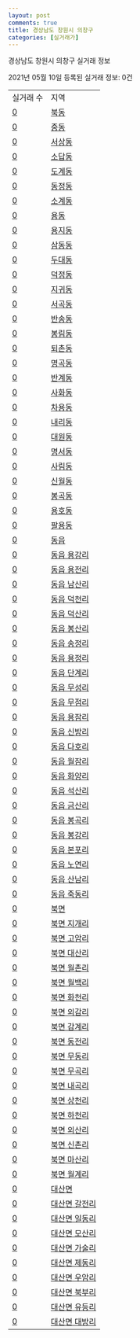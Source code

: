 ```yaml
---
layout: post
comments: true
title: 경상남도 창원시 의창구
categories: [실거래가]
---
```


경상남도 창원시 의창구 실거래 정보

2021년 05월 10일 등록된 실거래 정보: 0건


<table>
  <tr>
    <td>실거래 수</td>
    <td>지역</td>
  </tr>

  
  <tr>
    <td><a href="4812110100.html">0</a></td>
    <td><a href="4812110100.html">북동</a></td>
  </tr>
    

  <tr>
    <td><a href="4812110200.html">0</a></td>
    <td><a href="4812110200.html">중동</a></td>
  </tr>
    

  <tr>
    <td><a href="4812110300.html">0</a></td>
    <td><a href="4812110300.html">서상동</a></td>
  </tr>
    

  <tr>
    <td><a href="4812110400.html">0</a></td>
    <td><a href="4812110400.html">소답동</a></td>
  </tr>
    

  <tr>
    <td><a href="4812110500.html">0</a></td>
    <td><a href="4812110500.html">도계동</a></td>
  </tr>
    

  <tr>
    <td><a href="4812110600.html">0</a></td>
    <td><a href="4812110600.html">동정동</a></td>
  </tr>
    

  <tr>
    <td><a href="4812110700.html">0</a></td>
    <td><a href="4812110700.html">소계동</a></td>
  </tr>
    

  <tr>
    <td><a href="4812110800.html">0</a></td>
    <td><a href="4812110800.html">용동</a></td>
  </tr>
    

  <tr>
    <td><a href="4812110900.html">0</a></td>
    <td><a href="4812110900.html">용지동</a></td>
  </tr>
    

  <tr>
    <td><a href="4812111000.html">0</a></td>
    <td><a href="4812111000.html">삼동동</a></td>
  </tr>
    

  <tr>
    <td><a href="4812111100.html">0</a></td>
    <td><a href="4812111100.html">두대동</a></td>
  </tr>
    

  <tr>
    <td><a href="4812111200.html">0</a></td>
    <td><a href="4812111200.html">덕정동</a></td>
  </tr>
    

  <tr>
    <td><a href="4812111300.html">0</a></td>
    <td><a href="4812111300.html">지귀동</a></td>
  </tr>
    

  <tr>
    <td><a href="4812111400.html">0</a></td>
    <td><a href="4812111400.html">서곡동</a></td>
  </tr>
    

  <tr>
    <td><a href="4812111500.html">0</a></td>
    <td><a href="4812111500.html">반송동</a></td>
  </tr>
    

  <tr>
    <td><a href="4812111600.html">0</a></td>
    <td><a href="4812111600.html">봉림동</a></td>
  </tr>
    

  <tr>
    <td><a href="4812111700.html">0</a></td>
    <td><a href="4812111700.html">퇴촌동</a></td>
  </tr>
    

  <tr>
    <td><a href="4812111800.html">0</a></td>
    <td><a href="4812111800.html">명곡동</a></td>
  </tr>
    

  <tr>
    <td><a href="4812111900.html">0</a></td>
    <td><a href="4812111900.html">반계동</a></td>
  </tr>
    

  <tr>
    <td><a href="4812112000.html">0</a></td>
    <td><a href="4812112000.html">사화동</a></td>
  </tr>
    

  <tr>
    <td><a href="4812112100.html">0</a></td>
    <td><a href="4812112100.html">차용동</a></td>
  </tr>
    

  <tr>
    <td><a href="4812112200.html">0</a></td>
    <td><a href="4812112200.html">내리동</a></td>
  </tr>
    

  <tr>
    <td><a href="4812112300.html">0</a></td>
    <td><a href="4812112300.html">대원동</a></td>
  </tr>
    

  <tr>
    <td><a href="4812112400.html">0</a></td>
    <td><a href="4812112400.html">명서동</a></td>
  </tr>
    

  <tr>
    <td><a href="4812112500.html">0</a></td>
    <td><a href="4812112500.html">사림동</a></td>
  </tr>
    

  <tr>
    <td><a href="4812112600.html">0</a></td>
    <td><a href="4812112600.html">신월동</a></td>
  </tr>
    

  <tr>
    <td><a href="4812112700.html">0</a></td>
    <td><a href="4812112700.html">봉곡동</a></td>
  </tr>
    

  <tr>
    <td><a href="4812112800.html">0</a></td>
    <td><a href="4812112800.html">용호동</a></td>
  </tr>
    

  <tr>
    <td><a href="4812112900.html">0</a></td>
    <td><a href="4812112900.html">팔용동</a></td>
  </tr>
    

  <tr>
    <td><a href="4812125000.html">0</a></td>
    <td><a href="4812125000.html">동읍</a></td>
  </tr>
    

  <tr>
    <td><a href="4812125021.html">0</a></td>
    <td><a href="4812125021.html">동읍 용강리</a></td>
  </tr>
    

  <tr>
    <td><a href="4812125022.html">0</a></td>
    <td><a href="4812125022.html">동읍 용전리</a></td>
  </tr>
    

  <tr>
    <td><a href="4812125023.html">0</a></td>
    <td><a href="4812125023.html">동읍 남산리</a></td>
  </tr>
    

  <tr>
    <td><a href="4812125024.html">0</a></td>
    <td><a href="4812125024.html">동읍 덕천리</a></td>
  </tr>
    

  <tr>
    <td><a href="4812125025.html">0</a></td>
    <td><a href="4812125025.html">동읍 덕산리</a></td>
  </tr>
    

  <tr>
    <td><a href="4812125026.html">0</a></td>
    <td><a href="4812125026.html">동읍 봉산리</a></td>
  </tr>
    

  <tr>
    <td><a href="4812125027.html">0</a></td>
    <td><a href="4812125027.html">동읍 송정리</a></td>
  </tr>
    

  <tr>
    <td><a href="4812125028.html">0</a></td>
    <td><a href="4812125028.html">동읍 용정리</a></td>
  </tr>
    

  <tr>
    <td><a href="4812125029.html">0</a></td>
    <td><a href="4812125029.html">동읍 단계리</a></td>
  </tr>
    

  <tr>
    <td><a href="4812125030.html">0</a></td>
    <td><a href="4812125030.html">동읍 무성리</a></td>
  </tr>
    

  <tr>
    <td><a href="4812125031.html">0</a></td>
    <td><a href="4812125031.html">동읍 무점리</a></td>
  </tr>
    

  <tr>
    <td><a href="4812125032.html">0</a></td>
    <td><a href="4812125032.html">동읍 용잠리</a></td>
  </tr>
    

  <tr>
    <td><a href="4812125033.html">0</a></td>
    <td><a href="4812125033.html">동읍 신방리</a></td>
  </tr>
    

  <tr>
    <td><a href="4812125034.html">0</a></td>
    <td><a href="4812125034.html">동읍 다호리</a></td>
  </tr>
    

  <tr>
    <td><a href="4812125035.html">0</a></td>
    <td><a href="4812125035.html">동읍 월잠리</a></td>
  </tr>
    

  <tr>
    <td><a href="4812125036.html">0</a></td>
    <td><a href="4812125036.html">동읍 화양리</a></td>
  </tr>
    

  <tr>
    <td><a href="4812125037.html">0</a></td>
    <td><a href="4812125037.html">동읍 석산리</a></td>
  </tr>
    

  <tr>
    <td><a href="4812125038.html">0</a></td>
    <td><a href="4812125038.html">동읍 금산리</a></td>
  </tr>
    

  <tr>
    <td><a href="4812125039.html">0</a></td>
    <td><a href="4812125039.html">동읍 봉곡리</a></td>
  </tr>
    

  <tr>
    <td><a href="4812125040.html">0</a></td>
    <td><a href="4812125040.html">동읍 봉강리</a></td>
  </tr>
    

  <tr>
    <td><a href="4812125041.html">0</a></td>
    <td><a href="4812125041.html">동읍 본포리</a></td>
  </tr>
    

  <tr>
    <td><a href="4812125042.html">0</a></td>
    <td><a href="4812125042.html">동읍 노연리</a></td>
  </tr>
    

  <tr>
    <td><a href="4812125043.html">0</a></td>
    <td><a href="4812125043.html">동읍 산남리</a></td>
  </tr>
    

  <tr>
    <td><a href="4812125044.html">0</a></td>
    <td><a href="4812125044.html">동읍 죽동리</a></td>
  </tr>
    

  <tr>
    <td><a href="4812131000.html">0</a></td>
    <td><a href="4812131000.html">북면</a></td>
  </tr>
    

  <tr>
    <td><a href="4812131021.html">0</a></td>
    <td><a href="4812131021.html">북면 지개리</a></td>
  </tr>
    

  <tr>
    <td><a href="4812131022.html">0</a></td>
    <td><a href="4812131022.html">북면 고암리</a></td>
  </tr>
    

  <tr>
    <td><a href="4812131023.html">0</a></td>
    <td><a href="4812131023.html">북면 대산리</a></td>
  </tr>
    

  <tr>
    <td><a href="4812131024.html">0</a></td>
    <td><a href="4812131024.html">북면 월촌리</a></td>
  </tr>
    

  <tr>
    <td><a href="4812131025.html">0</a></td>
    <td><a href="4812131025.html">북면 월백리</a></td>
  </tr>
    

  <tr>
    <td><a href="4812131026.html">0</a></td>
    <td><a href="4812131026.html">북면 화천리</a></td>
  </tr>
    

  <tr>
    <td><a href="4812131027.html">0</a></td>
    <td><a href="4812131027.html">북면 외감리</a></td>
  </tr>
    

  <tr>
    <td><a href="4812131028.html">0</a></td>
    <td><a href="4812131028.html">북면 감계리</a></td>
  </tr>
    

  <tr>
    <td><a href="4812131029.html">0</a></td>
    <td><a href="4812131029.html">북면 동전리</a></td>
  </tr>
    

  <tr>
    <td><a href="4812131030.html">0</a></td>
    <td><a href="4812131030.html">북면 무동리</a></td>
  </tr>
    

  <tr>
    <td><a href="4812131031.html">0</a></td>
    <td><a href="4812131031.html">북면 무곡리</a></td>
  </tr>
    

  <tr>
    <td><a href="4812131032.html">0</a></td>
    <td><a href="4812131032.html">북면 내곡리</a></td>
  </tr>
    

  <tr>
    <td><a href="4812131033.html">0</a></td>
    <td><a href="4812131033.html">북면 상천리</a></td>
  </tr>
    

  <tr>
    <td><a href="4812131034.html">0</a></td>
    <td><a href="4812131034.html">북면 하천리</a></td>
  </tr>
    

  <tr>
    <td><a href="4812131035.html">0</a></td>
    <td><a href="4812131035.html">북면 외산리</a></td>
  </tr>
    

  <tr>
    <td><a href="4812131036.html">0</a></td>
    <td><a href="4812131036.html">북면 신촌리</a></td>
  </tr>
    

  <tr>
    <td><a href="4812131037.html">0</a></td>
    <td><a href="4812131037.html">북면 마산리</a></td>
  </tr>
    

  <tr>
    <td><a href="4812131038.html">0</a></td>
    <td><a href="4812131038.html">북면 월계리</a></td>
  </tr>
    

  <tr>
    <td><a href="4812132000.html">0</a></td>
    <td><a href="4812132000.html">대산면</a></td>
  </tr>
    

  <tr>
    <td><a href="4812132021.html">0</a></td>
    <td><a href="4812132021.html">대산면 갈전리</a></td>
  </tr>
    

  <tr>
    <td><a href="4812132022.html">0</a></td>
    <td><a href="4812132022.html">대산면 일동리</a></td>
  </tr>
    

  <tr>
    <td><a href="4812132023.html">0</a></td>
    <td><a href="4812132023.html">대산면 모산리</a></td>
  </tr>
    

  <tr>
    <td><a href="4812132024.html">0</a></td>
    <td><a href="4812132024.html">대산면 가술리</a></td>
  </tr>
    

  <tr>
    <td><a href="4812132025.html">0</a></td>
    <td><a href="4812132025.html">대산면 제동리</a></td>
  </tr>
    

  <tr>
    <td><a href="4812132026.html">0</a></td>
    <td><a href="4812132026.html">대산면 우암리</a></td>
  </tr>
    

  <tr>
    <td><a href="4812132027.html">0</a></td>
    <td><a href="4812132027.html">대산면 북부리</a></td>
  </tr>
    

  <tr>
    <td><a href="4812132028.html">0</a></td>
    <td><a href="4812132028.html">대산면 유등리</a></td>
  </tr>
    

  <tr>
    <td><a href="4812132029.html">0</a></td>
    <td><a href="4812132029.html">대산면 대방리</a></td>
  </tr>
    


</table>
    